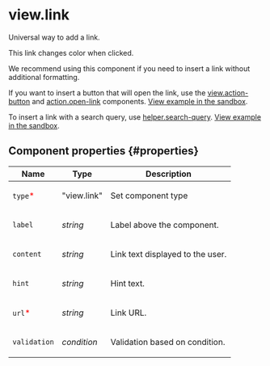 # view.link

Universal way to add a link.

This link changes color when clicked.

We recommend using this component if you need to insert a link without additional formatting.

If you want to insert a button that will open the link, use the [view.action-button](view.action-button.md) and [action.open-link](action.open-link.md) components. [View example in the sandbox](https://clck.ru/asSwj).

To insert a link with a search query, use [helper.search-query](helper.search-query.md). [View example in the sandbox](https://clck.ru/TRCLB).

## Component properties {#properties}

| Name                                     | Type        | Description                             |
| ---------------------------------------- | ----------- | --------------------------------------- |
| `type`<span style="color: red">\*</span> | "view.link" | <p>Set component type</p>               |
| `label`                                  | _string_    | <p>Label above the component.</p>       |
| `content`                                | _string_    | <p>Link text displayed to the user.</p> |
| `hint`                                   | _string_    | <p>Hint text.</p>                       |
| `url`<span style="color: red">\*</span>  | _string_    | <p>Link URL.</p>                        |
| `validation`                             | _condition_ | <p>Validation based on condition.</p>   |
